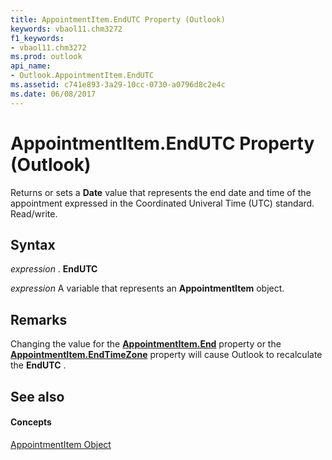 ```yaml
---
title: AppointmentItem.EndUTC Property (Outlook)
keywords: vbaol11.chm3272
f1_keywords:
- vbaol11.chm3272
ms.prod: outlook
api_name:
- Outlook.AppointmentItem.EndUTC
ms.assetid: c741e893-3a29-10cc-0730-a0796d8c2e4c
ms.date: 06/08/2017
---
```



# AppointmentItem.EndUTC Property (Outlook)

Returns or sets a **Date** value that represents the end date and time of the appointment expressed in the Coordinated Univeral Time (UTC) standard. Read/write.


## Syntax

 _expression_ . **EndUTC**

 _expression_ A variable that represents an **AppointmentItem** object.


## Remarks

Changing the value for the **[AppointmentItem.End](appointmentitem-end-property-outlook.md)** property or the **[AppointmentItem.EndTimeZone](appointmentitem-endtimezone-property-outlook.md)** property will cause Outlook to recalculate the **EndUTC** .


## See also


#### Concepts


[AppointmentItem Object](appointmentitem-object-outlook.md)

